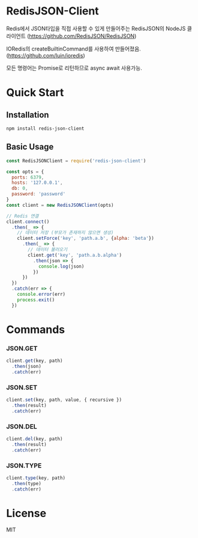 # RedisJSON-Client

Redis에서 JSON타입을 직접 사용할 수 있게 만들어주는 RedisJSON의 NodeJS 클라이언트
(https://github.com/RedisJSON/RedisJSON)

IORedis의 createBuiltinCommand를 사용하여 만들어졌음.
(https://github.com/luin/ioredis)

모든 명령어는 Promise로 리턴하므로 async await 사용가능.

# Quick Start

## Installation
```shell
npm install redis-json-client
```

## Basic Usage
```javascript
const RedisJSONClient = require('redis-json-client')

const opts = {
  ports: 6379,
  hosts: '127.0.0.1',
  db: 0,
  password: 'password'
}
const client = new RedisJSONClient(opts)

// Redis 연결
client.connect()
  .then(_ => {
    // 데이터 저장 (부모가 존재하지 않으면 생성)
    client.setForce('key', 'path.a.b', {alpha: 'beta'})
      .then(_ => {
        // 데이터 불러오기
        client.get('key', 'path.a.b.alpha')
          .then(json => {
            console.log(json)
          })      
      })  
  })
  .catch(err => {
    console.error(err)
    process.exit()  
  })
```

# Commands

### JSON.GET
```javascript
client.get(key, path)
  .then(json)
  .catch(err)
```
### JSON.SET
```javascript
client.set(key, path, value, { recursive })
  .then(result)
  .catch(err)
```
### JSON.DEL
```javascript
client.del(key, path)
  .then(result)
  .catch(err)
```
### JSON.TYPE
```javascript
client.type(key, path)
  .then(type)
  .catch(err)
```

# License
MIT